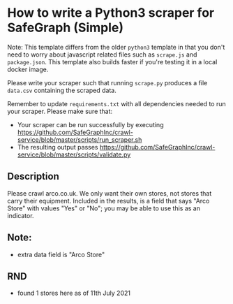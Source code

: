 # How to write a Python3 scraper for SafeGraph (Simple)


Note: This template differs from the older `python3` template in that you don't need to worry about javascript related files such as `scrape.js` and `package.json`. This template also builds faster if you're testing it in a local docker image.

Please write your scraper such that running `scrape.py` produces a file `data.csv` containing the scraped data.

Remember to update `requirements.txt` with all dependencies needed to run your scraper. 
Please make sure that:
* Your scraper can be run successfully by executing https://github.com/SafeGraphInc/crawl-service/blob/master/scripts/run_scraper.sh 
* The resulting output passes https://github.com/SafeGraphInc/crawl-service/blob/master/scripts/validate.py

## Description

Please crawl arco.co.uk. We only want their own stores, not stores that carry their equipment. Included in the results, is a field that says "Arco Store" with values "Yes" or "No"; you may be able to use this as an indicator.

## Note:

- extra data field is "Arco Store"

## RND

- found 1 stores here as of 11th July 2021 

